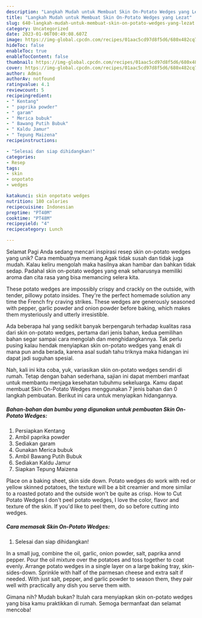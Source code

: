 ```yaml
---
description: "Langkah Mudah untuk Membuat Skin On-Potato Wedges yang Lezat"
title: "Langkah Mudah untuk Membuat Skin On-Potato Wedges yang Lezat"
slug: 640-langkah-mudah-untuk-membuat-skin-on-potato-wedges-yang-lezat
category: Uncategorized
date: 2023-01-06T00:49:08.607Z
image: https://img-global.cpcdn.com/recipes/01aac5cd97d8f5d6/680x482cq70/skin-on-potato-wedges-foto-resep-utama.jpg
hideToc: false
enableToc: true
enableTocContent: false
thumbnail: https://img-global.cpcdn.com/recipes/01aac5cd97d8f5d6/680x482cq70/skin-on-potato-wedges-foto-resep-utama.jpg
cover: https://img-global.cpcdn.com/recipes/01aac5cd97d8f5d6/680x482cq70/skin-on-potato-wedges-foto-resep-utama.jpg
author: Admin
authorAv: notfound
ratingvalue: 4.1
reviewcount: 5
recipeingredient:
- " Kentang"
- " paprika powder"
- " garam"
- " Merica bubuk"
- " Bawang Putih Bubuk"
- " Kaldu Jamur"
- " Tepung Maizena"
recipeinstructions:

- "Selesai dan siap dihidangkan!"
categories:
- Resep
tags:
- skin
- onpotato
- wedges

katakunci: skin onpotato wedges 
nutrition: 180 calories
recipecuisine: Indonesian
preptime: "PT40M"
cooktime: "PT48M"
recipeyield: "4"
recipecategory: Lunch

---
```



Selamat Pagi Anda sedang mencari inspirasi resep skin on-potato wedges yang unik? Cara membuatnya memang Agak tidak susah dan tidak juga mudah. Kalau keliru mengolah maka hasilnya akan hambar dan bahkan tidak sedap. Padahal skin on-potato wedges yang enak seharusnya memiliki aroma dan cita rasa yang bisa memancing selera kita.


These potato wedges are impossibly crispy and crackly on the outside, with tender, pillowy potato insides. They&#39;re the perfect homemade solution any time the French fry craving strikes. These wedges are generously seasoned with pepper, garlic powder and onion powder before baking, which makes them mysteriously and utterly irresistible.

Ada beberapa hal yang sedikit banyak berpengaruh terhadap kualitas rasa dari skin on-potato wedges, pertama dari jenis bahan, kedua pemilihan bahan segar sampai cara mengolah dan menghidangkannya. Tak perlu pusing kalau hendak menyiapkan skin on-potato wedges yang enak di mana pun anda berada, karena asal sudah tahu triknya maka hidangan ini dapat jadi suguhan spesial.


Nah, kali ini kita coba, yuk, variasikan skin on-potato wedges sendiri di rumah. Tetap dengan bahan sederhana, sajian ini dapat memberi manfaat untuk membantu menjaga kesehatan tubuhmu sekeluarga. Kamu dapat membuat Skin On-Potato Wedges menggunakan 7 jenis bahan dan 0 langkah pembuatan. Berikut ini cara untuk menyiapkan hidangannya.

<!--inarticleads1-->

##### Bahan-bahan dan bumbu yang digunakan untuk pembuatan Skin On-Potato Wedges:

1. Persiapkan  Kentang
1. Ambil  paprika powder
1. Sediakan  garam
1. Gunakan  Merica bubuk
1. Ambil  Bawang Putih Bubuk
1. Sediakan  Kaldu Jamur
1. Siapkan  Tepung Maizena


Place on a baking sheet, skin side down. Potato wedges do work with red or yellow skinned potatoes, the texture will be a bit creamier and more similar to a roasted potato and the outside won&#39;t be quite as crisp. How to Cut Potato Wedges I don&#39;t peel potato wedges, I love the color, flavor and texture of the skin. If you&#39;d like to peel them, do so before cutting into wedges. 

<!--inarticleads2-->

##### Cara memasak Skin On-Potato Wedges:


1. Selesai dan siap dihidangkan!

In a small jug, combine the oil, garlic, onion powder, salt, paprika annd pepper. Pour the oil mixture over the potatoes and toss together to coat evenly. Arrange potato wedges in a single layer on a large baking tray, skin-sides-down. Sprinkle with half of the parmesan cheese and extra salt if needed. With just salt, pepper, and garlic powder to season them, they pair well with practically any dish you serve them with. 

Gimana nih? Mudah bukan? Itulah cara menyiapkan skin on-potato wedges yang bisa kamu praktikkan di rumah. Semoga bermanfaat dan selamat mencoba!
